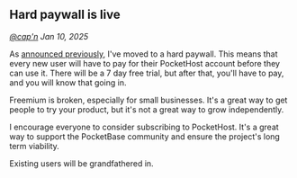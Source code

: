 ## Hard paywall is live

_[@cap'n](https://discord.gg/nVTxCMEcGT) Jan 10, 2025_

As [announced previously](/blog/hard-paywall), I've moved to a hard paywall. This means that every new user will have to pay for their PocketHost account before they can use it. There will be a 7 day free trial, but after that, you'll have to pay, and you will know that going in.

Freemium is broken, especially for small businesses. It's a great way to get people to try your product, but it's not a great way to grow independently.

I encourage everyone to consider subscribing to PocketHost. It's a great way to support the PocketBase community and ensure the project's long term viability.

Existing users will be grandfathered in.
